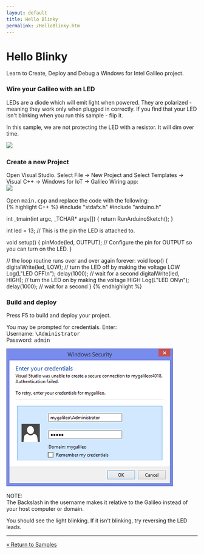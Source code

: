 ```yaml
---
layout: default
title: Hello Blinky
permalink: /HelloBlinky.htm
---
```


<div class="container">
  <h1>Hello Blinky</h1>
  <p>Learn to Create, Deploy and Debug a Windows for Intel Galileo project.</p>
  <h3>Wire your Galileo with an LED</h3>
  <p>LEDs are a diode which will emit light when powered. They are polarized - meaning they work only when plugged in correctly. If you find that your LED isn't blinking when you run this sample - flip it.</p><p>In this sample, we are not protecting the LED with a resistor. It will dim over time.</p>
  <img src="images\HelloBlinky.png"/>

  <h3>Create a new Project</h3>
  <p>Open Visual Studio. Select File -> New Project and Select Templates -> Visual C++ -> Windows for IoT -> Galileo Wiring app:<br>
  <img src="images/Nuget_AppCreate.png"/></p>

  <p>Open <kbd>main.cpp</kbd> and replace the code with the following:<br>
{% highlight C++ %}
#include "stdafx.h"
#include "arduino.h"

int _tmain(int argc, _TCHAR* argv[])
{
  return RunArduinoSketch();
}

int led = 13;  // This is the pin the LED is attached to.

void setup()
{
  pinMode(led, OUTPUT); // Configure the pin for OUTPUT so you can turn on the LED.
}

// the loop routine runs over and over again forever:
void loop()
{
  digitalWrite(led, LOW);    // turn the LED off by making the voltage LOW
  Log(L"LED OFF\n");
  delay(1000);               // wait for a second
  digitalWrite(led, HIGH);    // turn the LED on by making the voltage HIGH
  Log(L"LED ON\n");
  delay(1000);               // wait for a second
}
{% endhighlight %}

  <h3>Build and deploy</h3>
  <p>Press F5 to build and deploy your project.</p>
  <p>You may be prompted for credentials. Enter:<br/>
  Username: <kbd>\Administrator</kbd><br/>
  Password: <kbd>admin</kbd><br/></p>
  <p><img src="images/VSDeployCred.png" /></p>
  <div class="panel panel-info">
    <div class="panel-heading">NOTE:</div>
    <div class="panel-body">The Backslash in the username makes it relative to the Galileo instead of your host computer or domain.</div>
  </div>
  <p>You should see the light blinking. If it isn't blinking, try reversing the LED leads.</p>
  <hr/>

  <a class="btn btn-default" href="SampleApps.htm" role="button">&laquo; Return to Samples</a>
